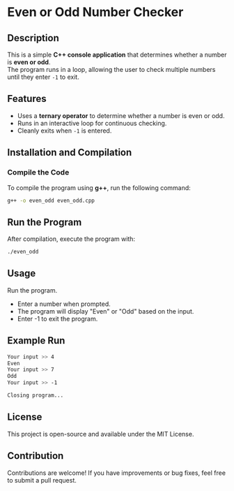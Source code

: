 # Even or Odd Number Checker

## Description
This is a simple **C++ console application** that determines whether a number is **even or odd**.  
The program runs in a loop, allowing the user to check multiple numbers until they enter `-1` to exit.

## Features
- Uses a **ternary operator** to determine whether a number is even or odd.
- Runs in an interactive loop for continuous checking.
- Cleanly exits when `-1` is entered.

## Installation and Compilation

### **Compile the Code**
To compile the program using **g++**, run the following command:
```sh
g++ -o even_odd even_odd.cpp
```

## Run the Program
After compilation, execute the program with:
```sh 
./even_odd
```

## Usage
Run the program.
- Enter a number when prompted.
- The program will display "Even" or "Odd" based on the input.
- Enter -1 to exit the program.

## Example Run
```sh
Your input >> 4
Even
Your input >> 7
Odd
Your input >> -1

Closing program...
```

## License
This project is open-source and available under the MIT License.

## Contribution
Contributions are welcome! If you have improvements or bug fixes, feel free to submit a pull request.
